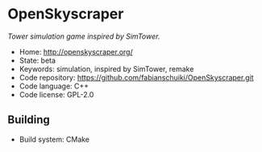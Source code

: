# OpenSkyscraper

_Tower simulation game inspired by SimTower._

- Home: http://openskyscraper.org/
- State: beta
- Keywords: simulation, inspired by SimTower, remake
- Code repository: https://github.com/fabianschuiki/OpenSkyscraper.git
- Code language: C++
- Code license: GPL-2.0

## Building

- Build system: CMake
